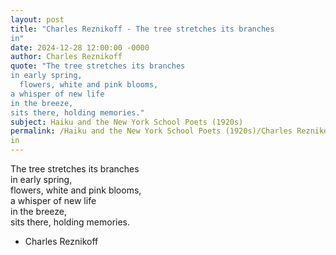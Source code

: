 ```yaml
---
layout: post
title: "Charles Reznikoff - The tree stretches its branches  
in"
date: 2024-12-28 12:00:00 -0000
author: Charles Reznikoff
quote: "The tree stretches its branches  
in early spring,  
  flowers, white and pink blooms,  
a whisper of new life  
in the breeze,  
sits there, holding memories."
subject: Haiku and the New York School Poets (1920s)
permalink: /Haiku and the New York School Poets (1920s)/Charles Reznikoff/Charles Reznikoff - The tree stretches its branches  
in
---
```


The tree stretches its branches  
in early spring,  
  flowers, white and pink blooms,  
a whisper of new life  
in the breeze,  
sits there, holding memories.

- Charles Reznikoff
